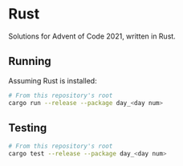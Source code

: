 # Rust

Solutions for Advent of Code 2021, written in Rust.

## Running

Assuming Rust is installed:

```bash
# From this repository's root
cargo run --release --package day_<day num>
```

## Testing

```bash
# From this repository's root
cargo test --release --package day_<day num>
```